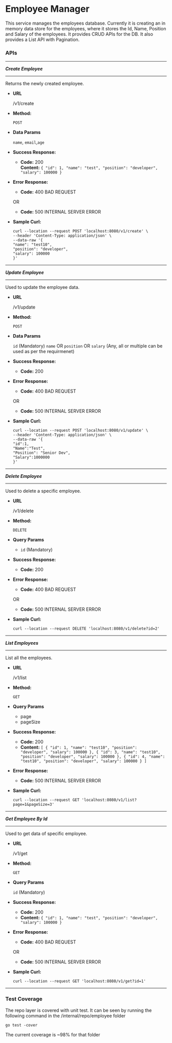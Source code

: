 # Employee Manager

This service manages the employees database. Currently it is creating an in memory data store for the employees, where it stores the Id, Name, Position and Salary of the employees. It provides CRUD APIs for the DB. It also provides a List API with Pagination.

### APIs

---

***Create Employee***

----
Returns the newly created employee.

* **URL**

  /v1/create

* **Method:**

  `POST`


* **Data Params**

  `name`, `email`,`age`

* **Success Response:**

    * **Code:** 200 <br />
      **Content:** `{
      "id": 1,
      "name": "test",
      "position": "developer",
      "salary": 100000
      }`

* **Error Response:**

    * **Code:** 400 BAD REQUEST <br />

  OR

    * **Code:** 500 INTERNAL SERVER ERROR <br />

* **Sample Curl:**
    ```
    curl --location --request POST 'localhost:8080/v1/create' \
    --header 'Content-Type: application/json' \
    --data-raw '{
    "name": "test10",
    "position": "developer",
    "salary": 100000
    }'
    ```
----

***Update Employee***

----
Used to update the employee data.

* **URL**

  /v1/update

* **Method:**

  `POST`


* **Data Params**

  `id` (Mandatory)
  `name` OR `position` OR `salary` (Any, all or multiple can be used as per the requirmenet)

* **Success Response:**

    * **Code:** 200 <br />

* **Error Response:**

    * **Code:** 400 BAD REQUEST <br />

  OR

    * **Code:** 500 INTERNAL SERVER ERROR <br />

* **Sample Curl:**
    ```
    curl --location --request POST 'localhost:8080/v1/update' \
    --header 'Content-Type: application/json' \
    --data-raw '{
    "id":1,
    "Name":"Test",
    "Position": "Senior Dev",
    "Salary":1000000
    }'
    ```
----

***Delete Employee***

----
Used to delete a specific employee.

* **URL**

  /v1/delete

* **Method:**

  `DELETE`


* **Query Params**

    * `id` (Mandatory)

* **Success Response:**

    * **Code:** 200 <br />

* **Error Response:**

    * **Code:** 400 BAD REQUEST <br />

  OR

    * **Code:** 500 INTERNAL SERVER ERROR <br />

* **Sample Curl:**
    ```
   curl --location --request DELETE 'localhost:8080/v1/delete?id=2'
    ```
----

***List Employees***

----
List all the employees.

* **URL**

  /v1/list

* **Method:**

  `GET`


* **Query Params**
    *  page
    *  pageSize

* **Success Response:**

    * **Code:** 200 <br />
    * **Content:** `[
      {
      "id": 1,
      "name": "test10",
      "position": "developer",
      "salary": 100000
      },
      {
      "id": 3,
      "name": "test10",
      "position": "developer",
      "salary": 100000
      },
      {
      "id": 4,
      "name": "test10",
      "position": "developer",
      "salary": 100000
      }
      ]`

* **Error Response:**

    * **Code:** 500 INTERNAL SERVER ERROR <br />

* **Sample Curl:**
    ```
    curl --location --request GET 'localhost:8080/v1/list?page=1&pageSize=3'
    ```
----

***Get Employee By Id***

----
Used to get data of specific employee.

* **URL**

  /v1/get

* **Method:**

  `GET`


* **Query Params**

  `id` (Mandatory)

* **Success Response:**

    * **Code:** 200 <br />
    * **Content:** `{
      "id": 1,
      "name": "test",
      "position": "developer",
      "salary": 100000
      }`

* **Error Response:**

    * **Code:** 400 BAD REQUEST <br />

  OR

    * **Code:** 500 INTERNAL SERVER ERROR <br />

* **Sample Curl:**
    ```
    curl --location --request GET 'localhost:8080/v1/get?id=1'
    ```
----

### Test Coverage
The repo layer is covered with unit test. It can be seen by running the following command in the /internal/repo/employee folder
```
go test -cover
```
The current coverage is ~98% for that folder